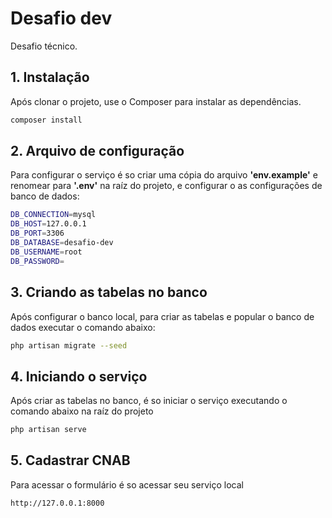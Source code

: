 
# Desafio dev

Desafio técnico.

## 1. Instalação

Após clonar o projeto, use o Composer para instalar as dependências.
```bash
composer install
```

## 2. Arquivo de configuração
Para configurar o serviço é so criar uma cópia do arquivo **'env.example'** e renomear para **'.env'** na raíz do projeto, e configurar o as configurações de banco de dados:
```bash
DB_CONNECTION=mysql
DB_HOST=127.0.0.1
DB_PORT=3306
DB_DATABASE=desafio-dev
DB_USERNAME=root
DB_PASSWORD=
```

## 3. Criando as tabelas no banco
Após configurar o banco local, para criar as tabelas e popular o banco de dados executar o comando abaixo:

```bash
php artisan migrate --seed
```

## 4. Iniciando o serviço
Após criar as tabelas no banco, é so iniciar o serviço executando o comando abaixo na raíz do projeto

```bash
php artisan serve
```

## 5. Cadastrar CNAB
Para acessar o formulário é so acessar seu serviço local

```bash
http://127.0.0.1:8000
```